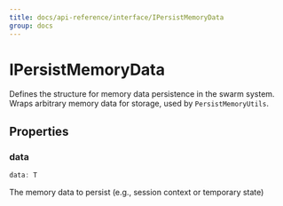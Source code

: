 ```yaml
---
title: docs/api-reference/interface/IPersistMemoryData
group: docs
---
```


# IPersistMemoryData

Defines the structure for memory data persistence in the swarm system.
Wraps arbitrary memory data for storage, used by `PersistMemoryUtils`.

## Properties

### data

```ts
data: T
```

The memory data to persist (e.g., session context or temporary state)
